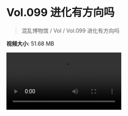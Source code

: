 # Vol.099 进化有方向吗

> 混乱博物馆 / Vol / Vol.099 进化有方向吗

**视频大小**: 51.68 MB

<div class="video"><video src="https://file.hsyhx.top/video/混乱博物馆/Vol/099.mp4" controls preload>🤔 您的浏览器不支持 video 标签</video></div>